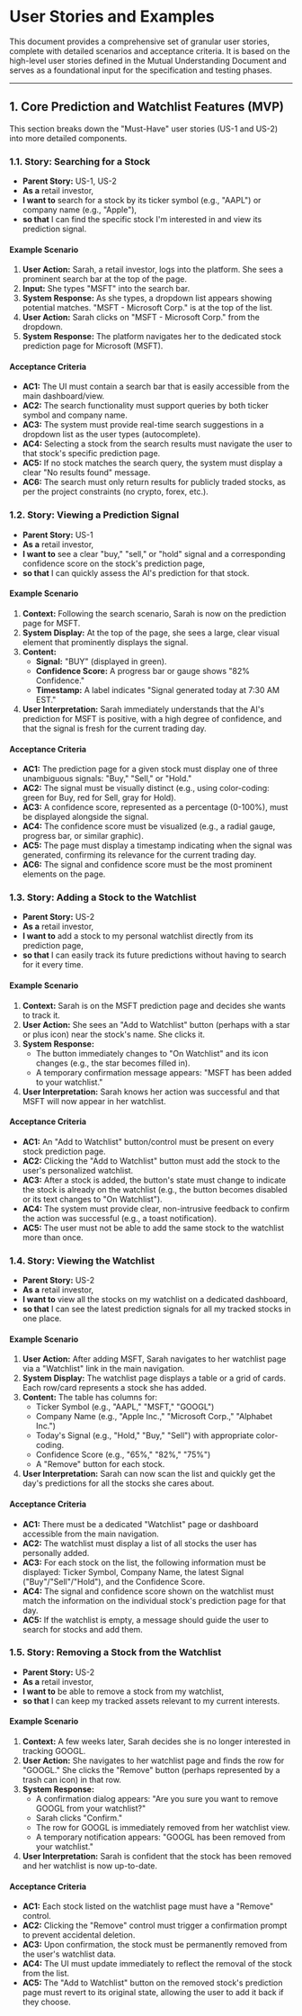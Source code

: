 # User Stories and Examples

This document provides a comprehensive set of granular user stories, complete with detailed scenarios and acceptance criteria. It is based on the high-level user stories defined in the Mutual Understanding Document and serves as a foundational input for the specification and testing phases.

---

## 1. Core Prediction and Watchlist Features (MVP)

This section breaks down the "Must-Have" user stories (US-1 and US-2) into more detailed components.

### 1.1. Story: Searching for a Stock

*   **Parent Story:** US-1, US-2
*   **As a** retail investor,
*   **I want to** search for a stock by its ticker symbol (e.g., "AAPL") or company name (e.g., "Apple"),
*   **so that** I can find the specific stock I'm interested in and view its prediction signal.

#### Example Scenario

1.  **User Action:** Sarah, a retail investor, logs into the platform. She sees a prominent search bar at the top of the page.
2.  **Input:** She types "MSFT" into the search bar.
3.  **System Response:** As she types, a dropdown list appears showing potential matches. "MSFT - Microsoft Corp." is at the top of the list.
4.  **User Action:** Sarah clicks on "MSFT - Microsoft Corp." from the dropdown.
5.  **System Response:** The platform navigates her to the dedicated stock prediction page for Microsoft (MSFT).

#### Acceptance Criteria

*   **AC1:** The UI must contain a search bar that is easily accessible from the main dashboard/view.
*   **AC2:** The search functionality must support queries by both ticker symbol and company name.
*   **AC3:** The system must provide real-time search suggestions in a dropdown list as the user types (autocomplete).
*   **AC4:** Selecting a stock from the search results must navigate the user to that stock's specific prediction page.
*   **AC5:** If no stock matches the search query, the system must display a clear "No results found" message.
*   **AC6:** The search must only return results for publicly traded stocks, as per the project constraints (no crypto, forex, etc.).

### 1.2. Story: Viewing a Prediction Signal

*   **Parent Story:** US-1
*   **As a** retail investor,
*   **I want to** see a clear "buy," "sell," or "hold" signal and a corresponding confidence score on the stock's prediction page,
*   **so that** I can quickly assess the AI's prediction for that stock.

#### Example Scenario

1.  **Context:** Following the search scenario, Sarah is now on the prediction page for MSFT.
2.  **System Display:** At the top of the page, she sees a large, clear visual element that prominently displays the signal.
3.  **Content:**
    *   **Signal:** "BUY" (displayed in green).
    *   **Confidence Score:** A progress bar or gauge shows "82% Confidence."
    *   **Timestamp:** A label indicates "Signal generated today at 7:30 AM EST."
4.  **User Interpretation:** Sarah immediately understands that the AI's prediction for MSFT is positive, with a high degree of confidence, and that the signal is fresh for the current trading day.

#### Acceptance Criteria

*   **AC1:** The prediction page for a given stock must display one of three unambiguous signals: "Buy," "Sell," or "Hold."
*   **AC2:** The signal must be visually distinct (e.g., using color-coding: green for Buy, red for Sell, gray for Hold).
*   **AC3:** A confidence score, represented as a percentage (0-100%), must be displayed alongside the signal.
*   **AC4:** The confidence score must be visualized (e.g., a radial gauge, progress bar, or similar graphic).
*   **AC5:** The page must display a timestamp indicating when the signal was generated, confirming its relevance for the current trading day.
*   **AC6:** The signal and confidence score must be the most prominent elements on the page.

### 1.3. Story: Adding a Stock to the Watchlist

*   **Parent Story:** US-2
*   **As a** retail investor,
*   **I want to** add a stock to my personal watchlist directly from its prediction page,
*   **so that** I can easily track its future predictions without having to search for it every time.

#### Example Scenario

1.  **Context:** Sarah is on the MSFT prediction page and decides she wants to track it.
2.  **User Action:** She sees an "Add to Watchlist" button (perhaps with a star or plus icon) near the stock's name. She clicks it.
3.  **System Response:**
    *   The button immediately changes to "On Watchlist" and its icon changes (e.g., the star becomes filled in).
    *   A temporary confirmation message appears: "MSFT has been added to your watchlist."
4.  **User Interpretation:** Sarah knows her action was successful and that MSFT will now appear in her watchlist.

#### Acceptance Criteria

*   **AC1:** An "Add to Watchlist" button/control must be present on every stock prediction page.
*   **AC2:** Clicking the "Add to Watchlist" button must add the stock to the user's personalized watchlist.
*   **AC3:** After a stock is added, the button's state must change to indicate the stock is already on the watchlist (e.g., the button becomes disabled or its text changes to "On Watchlist").
*   **AC4:** The system must provide clear, non-intrusive feedback to confirm the action was successful (e.g., a toast notification).
*   **AC5:** The user must not be able to add the same stock to the watchlist more than once.

### 1.4. Story: Viewing the Watchlist

*   **Parent Story:** US-2
*   **As a** retail investor,
*   **I want to** view all the stocks on my watchlist on a dedicated dashboard,
*   **so that** I can see the latest prediction signals for all my tracked stocks in one place.

#### Example Scenario

1.  **User Action:** After adding MSFT, Sarah navigates to her watchlist page via a "Watchlist" link in the main navigation.
2.  **System Display:** The watchlist page displays a table or a grid of cards. Each row/card represents a stock she has added.
3.  **Content:** The table has columns for:
    *   Ticker Symbol (e.g., "AAPL," "MSFT," "GOOGL")
    *   Company Name (e.g., "Apple Inc.," "Microsoft Corp.," "Alphabet Inc.")
    *   Today's Signal (e.g., "Hold," "Buy," "Sell") with appropriate color-coding.
    *   Confidence Score (e.g., "65%," "82%," "75%")
    *   A "Remove" button for each stock.
4.  **User Interpretation:** Sarah can now scan the list and quickly get the day's predictions for all the stocks she cares about.

#### Acceptance Criteria

*   **AC1:** There must be a dedicated "Watchlist" page or dashboard accessible from the main navigation.
*   **AC2:** The watchlist must display a list of all stocks the user has personally added.
*   **AC3:** For each stock on the list, the following information must be displayed: Ticker Symbol, Company Name, the latest Signal ("Buy"/"Sell"/"Hold"), and the Confidence Score.
*   **AC4:** The signal and confidence score shown on the watchlist must match the information on the individual stock's prediction page for that day.
*   **AC5:** If the watchlist is empty, a message should guide the user to search for stocks and add them.

### 1.5. Story: Removing a Stock from the Watchlist

*   **Parent Story:** US-2
*   **As a** retail investor,
*   **I want to** be able to remove a stock from my watchlist,
*   **so that** I can keep my tracked assets relevant to my current interests.

#### Example Scenario

1.  **Context:** A few weeks later, Sarah decides she is no longer interested in tracking GOOGL.
2.  **User Action:** She navigates to her watchlist page and finds the row for "GOOGL." She clicks the "Remove" button (perhaps represented by a trash can icon) in that row.
3.  **System Response:**
    *   A confirmation dialog appears: "Are you sure you want to remove GOOGL from your watchlist?"
    *   Sarah clicks "Confirm."
    *   The row for GOOGL is immediately removed from her watchlist view.
    *   A temporary notification appears: "GOOGL has been removed from your watchlist."
4.  **User Interpretation:** Sarah is confident that the stock has been removed and her watchlist is now up-to-date.

#### Acceptance Criteria

*   **AC1:** Each stock listed on the watchlist page must have a "Remove" control.
*   **AC2:** Clicking the "Remove" control must trigger a confirmation prompt to prevent accidental deletion.
*   **AC3:** Upon confirmation, the stock must be permanently removed from the user's watchlist data.
*   **AC4:** The UI must update immediately to reflect the removal of the stock from the list.
*   **AC5:** The "Add to Watchlist" button on the removed stock's prediction page must revert to its original state, allowing the user to add it back if they choose.